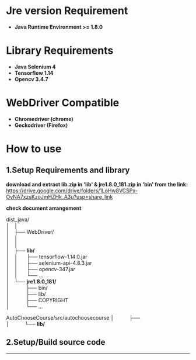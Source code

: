 # Jre version Requirement

* **Java Runtime Environment >= 1.8.0**

# Library Requirements

* **Java Selenium 4**
* **Tensorflow 1.14**
* **Opencv 3.4.7**

# WebDriver Compatible

* **Chromedriver (chrome)**
* **Geckodriver (Firefox)**

# How to use 

## **1.Setup Requirements and library**  
**download and extract lib.zip in 'lib' & jre1.8.0_181.zip in 'bin' from the link:**  
https://drive.google.com/drive/folders/1LoHw8VCSPx-OyNA7xzsKzuJmHZHk_A3u?usp=share_link

**check document arrangement**  

dist_java/  
 │&emsp;│  
 │&emsp;├── WebDriver/  
 │&emsp;│  
 │&emsp;│  
 │&emsp;├── **lib/**  
 │&emsp;│&emsp;&ensp;&nbsp;├── tensorflow-1.14.0.jar  
 │&emsp;│&emsp;&ensp;&nbsp;├── selenium-api-4.8.3.jar  
 │&emsp;│&emsp;&ensp;&nbsp;├── opencv-347.jar  
 │&emsp;│&emsp;&ensp;&nbsp;└── ...  
 │&emsp;└── **jre1.8.0_181/**  
 │&emsp;&emsp;&ensp;&ensp;&nbsp;├── bin/  
 │&emsp;&emsp;&ensp;&ensp;&nbsp;├── lib/  
 │&emsp;&emsp;&ensp;&ensp;&nbsp;├── COPYRIGHT  
 │&emsp;&emsp;&ensp;&ensp;&nbsp;└── ...  
 
 AutoChooseCourse/src/autochoosecourse
 │&emsp;&emsp;&emsp;├──  
 │&emsp;&emsp;&emsp;└──  **lib/**  
 
 ## **2.Setup/Build source code**  
**** 
